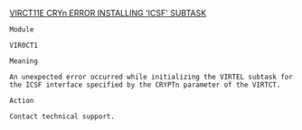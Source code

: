 [VIRCT11E CRYn ERROR INSTALLING 'ICSF' SUBTASK](https://virtel.readthedocs.io/en/latest/manuals/virtel/Virtel459MG/messages.html?highlight=VIRCT11E#VIRCT11E)

`Module`

`VIR0CT1`

`Meaning`

`An unexpected error occurred while initializing the VIRTEL subtask for the ICSF interface specified by the CRYPTn parameter of the VIRTCT.`

`Action`

`Contact technical support.`
